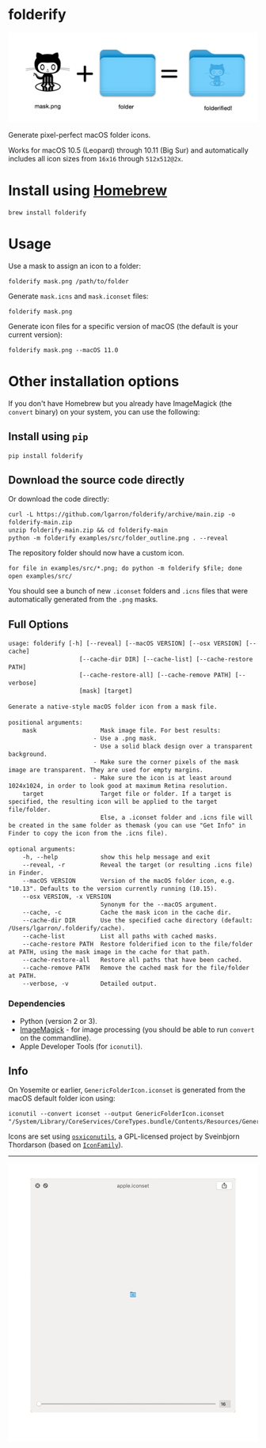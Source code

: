 # folderify

![mask.png + folder = folderified!](examples/png/explanation.png)

Generate pixel-perfect macOS folder icons.

Works for macOS 10.5 (Leopard)
through 10.11 (Big Sur) and automatically includes all icon sizes from `16x16` through `512x512@2x`.

# Install using [Homebrew](https://formulae.brew.sh/formula/folderify)

```shell
brew install folderify
```

# Usage

Use a mask to assign an icon to a folder:

```shell
folderify mask.png /path/to/folder
```

Generate `mask.icns` and `mask.iconset` files:

```shell
folderify mask.png
```

Generate icon files for a specific version of macOS (the default is your current
version):

```shell
folderify mask.png --macOS 11.0
```

# Other installation options

If you don't have Homebrew but you already have ImageMagick (the `convert`
binary) on your system, you can use the following:

## Install using `pip`

```shell
pip install folderify
```

## Download the source code directly

Or download the code directly:

```shell
curl -L https://github.com/lgarron/folderify/archive/main.zip -o folderify-main.zip
unzip folderify-main.zip && cd folderify-main
python -m folderify examples/src/folder_outline.png . --reveal
```

The repository folder should now have a custom icon.

```shell
for file in examples/src/*.png; do python -m folderify $file; done
open examples/src/
```

You should see a bunch of new `.iconset` folders and `.icns` files that were automatically generated from the `.png` masks.

## Full Options

```shell
usage: folderify [-h] [--reveal] [--macOS VERSION] [--osx VERSION] [--cache]
                    [--cache-dir DIR] [--cache-list] [--cache-restore PATH]
                    [--cache-restore-all] [--cache-remove PATH] [--verbose]
                    [mask] [target]

Generate a native-style macOS folder icon from a mask file.

positional arguments:
    mask                  Mask image file. For best results:
                        - Use a .png mask.
                        - Use a solid black design over a transparent background.
                        - Make sure the corner pixels of the mask image are transparent. They are used for empty margins.
                        - Make sure the icon is at least around 1024x1024, in order to look good at maximum Retina resolution.
    target                Target file or folder. If a target is specified, the resulting icon will be applied to the target file/folder.
                          Else, a .iconset folder and .icns file will be created in the same folder as themask (you can use "Get Info" in Finder to copy the icon from the .icns file).

optional arguments:
    -h, --help            show this help message and exit
    --reveal, -r          Reveal the target (or resulting .icns file) in Finder.
    --macOS VERSION       Version of the macOS folder icon, e.g. "10.13". Defaults to the version currently running (10.15).
    --osx VERSION, -x VERSION
                          Synonym for the --macOS argument.
    --cache, -c           Cache the mask icon in the cache dir.
    --cache-dir DIR       Use the specified cache directory (default: /Users/lgarron/.folderify/cache).
    --cache-list          List all paths with cached masks.
    --cache-restore PATH  Restore folderified icon to the file/folder at PATH, using the mask image in the cache for that path.
    --cache-restore-all   Restore all paths that have been cached.
    --cache-remove PATH   Remove the cached mask for the file/folder at PATH.
    --verbose, -v         Detailed output.
```

### Dependencies

- Python (version 2 or 3).
- [ImageMagick](http://www.imagemagick.org/) - for image processing (you should be able to run <code>convert</code> on the commandline).
- Apple Developer Tools (for `iconutil`).

## Info

On Yosemite or earlier, `GenericFolderIcon.iconset` is generated from the macOS default folder icon using:

```shell
iconutil --convert iconset --output GenericFolderIcon.iconset "/System/Library/CoreServices/CoreTypes.bundle/Contents/Resources/GenericFolderIcon.icns"
```

Icons are set using [`osxiconutils`](http://www.sveinbjorn.org/osxiconutils), a GPL-licensed project by Sveinbjorn Thordarson (based on [`IconFamily`](http://iconfamily.sourceforge.net/)).

---

![apple.gif](examples/png/apple.gif)
